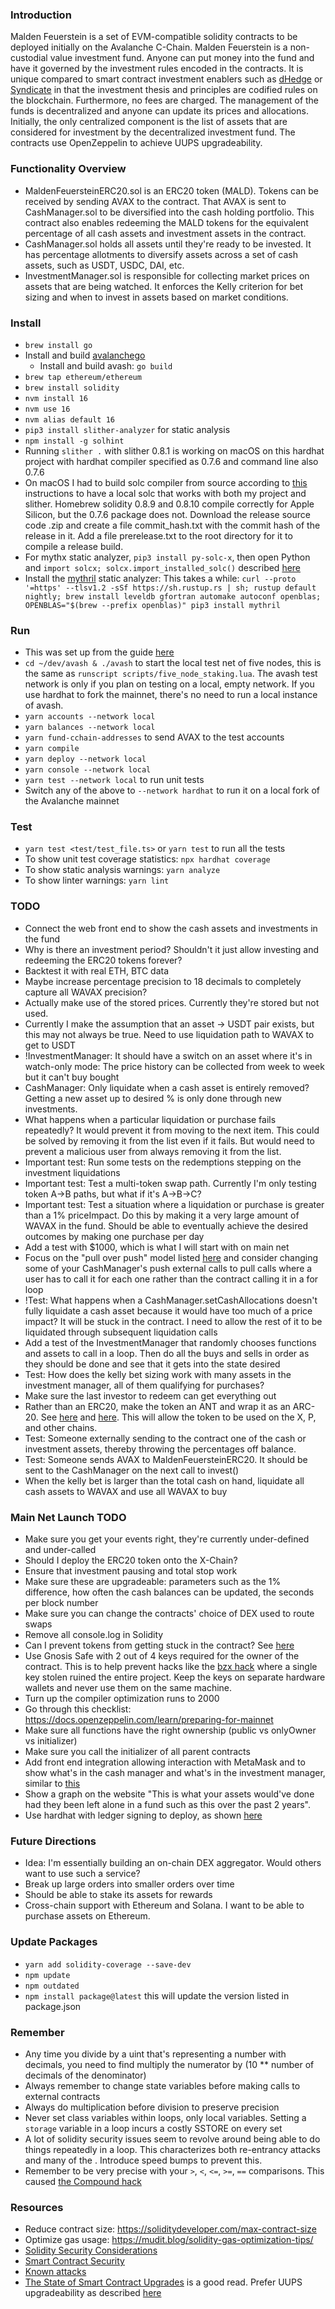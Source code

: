 ### Introduction
Malden Feuerstein is a set of EVM-compatible solidity contracts to be deployed initially on the Avalanche C-Chain. Malden Feuerstein is a non-custodial value investment fund. Anyone can put money into the fund and have it governed by the investment rules encoded in the contracts. It is unique compared to smart contract investment enablers such as [dHedge](https://www.dhedge.org) or [Syndicate](https://syndicate.io) in that the investment thesis and principles are codified rules on the blockchain. Furthermore, no fees are charged. The management of the funds is decentralized and anyone can update its prices and allocations. Initially, the only centralized component is the list of assets that are considered for investment by the decentralized investment fund. The contracts use OpenZeppelin to achieve UUPS upgradeability.

### Functionality Overview
- MaldenFeuersteinERC20.sol is an ERC20 token (MALD). Tokens can be received by sending AVAX to the contract. That AVAX is sent to CashManager.sol to be diversified into the cash holding portfolio. This contract also enables redeeming the MALD tokens for the equivalent percentage of all cash assets and investment assets in the contract.
- CashManager.sol holds all assets until they're ready to be invested. It has percentage allotments to diversify assets across a set of cash assets, such as USDT, USDC, DAI, etc.
- InvestmentManager.sol is responsible for collecting market prices on assets that are being watched. It enforces the Kelly criterion for bet sizing and when to invest in assets based on market conditions. 

### Install
- `brew install go`
- Install and build [avalanchego](https://github.com/ava-labs/avalanchego)
    - Install and build avash: `go build`
- `brew tap ethereum/ethereum`
- `brew install solidity`
- `nvm install 16`
- `nvm use 16`
- `nvm alias default 16`
- `pip3 install slither-analyzer` for static analysis
- `npm install -g solhint`
- Running `slither .` with slither 0.8.1 is working on macOS on this hardhat project with hardhat compiler specified as 0.7.6 and command line also 0.7.6
- On macOS I had to build solc compiler from source according to [this](https://docs.soliditylang.org/en/latest/installing-solidity.html#building-from-source) instructions to have a local solc that works with both my project and slither. Homebrew solidity 0.8.9 and 0.8.10 compile correctly for Apple Silicon, but the 0.7.6 package does not. Download the release source code .zip and create a file commit_hash.txt with the commit hash of the release in it. Add a file prerelease.txt to the root directory for it to compile a release build.
- For mythx static analyzer, `pip3 install py-solc-x`, then open Python and `import solcx; solcx.import_installed_solc()` described [here](https://solcx.readthedocs.io/en/latest/version-management.html#importing-already-installed-versions)
- Install the [mythril](https://github.com/ConsenSys/mythril) static analyzer: This takes a while: `curl --proto '=https' --tlsv1.2 -sSf https://sh.rustup.rs | sh; rustup default nightly; brew install leveldb gfortran automake autoconf openblas; OPENBLAS="$(brew --prefix openblas)" pip3 install mythril`

### Run
- This was set up from the guide [here](https://docs.avax.network/build/tutorials/smart-contracts/using-hardhat-with-the-avalanche-c-chain)
- `cd ~/dev/avash & ./avash` to start the local test net of five nodes, this is the same as `runscript scripts/five_node_staking.lua`. The avash test network is only if you plan on testing on a local, empty network. If you use hardhat to fork the mainnet, there's no need to run a local instance of avash.
- `yarn accounts --network local`
- `yarn balances --network local`
- `yarn fund-cchain-addresses` to send AVAX to the test accounts
- `yarn compile`
- `yarn deploy --network local`
- `yarn console --network local`
- `yarn test --network local` to run unit tests
- Switch any of the above to `--network hardhat` to run it on a local fork of the Avalanche mainnet

### Test
- `yarn test <test/test_file.ts>` or `yarn test` to run all the tests
- To show unit test coverage statistics: `npx hardhat coverage`
- To show static analysis warnings: `yarn analyze`
- To show linter warnings: `yarn lint`

### TODO
- Connect the web front end to show the cash assets and investments in the fund
- Why is there an investment period? Shouldn't it just allow investing and redeeming the ERC20 tokens forever?
- Backtest it with real ETH, BTC data
- Maybe increase percentage precision to 18 decimals to completely capture all WAVAX precision?
- Actually make use of the stored prices. Currently they're stored but not used.
- Currently I make the assumption that an asset -> USDT pair exists, but this may not always be true. Need to use liquidation path to WAVAX to get to USDT
- !InvestmentManager: It should have a switch on an asset where it's in watch-only mode: The price history can be collected from week to week but it can't buy bought
- CashManager: Only liquidate when a cash asset is entirely removed? Getting a new asset up to desired % is only done through new investments.
- What happens when a particular liquidation or purchase fails repeatedly? It would prevent it from moving to the next item. This could be solved by removing it from the list even if it fails. But would need to prevent a malicious user from always removing it from the list.
- Important test: Run some tests on the redemptions stepping on the investment liquidations
- Important test: Test a multi-token swap path. Currently I'm only testing token A->B paths, but what if it's A->B->C?
- Important test: Test a situation where a liquidation or purchase is greater than a 1% priceImpact. Do this by making it a very large amount of WAVAX in the fund. Should be able to eventually achieve the desired outcomes by making one purchase per day
- Add a test with $1000, which is what I will start with on main net
- Focus on the "pull over push" model listed [here](https://eth.wiki/en/howto/smart-contract-safety) and consider changing some of your CashManager's push external calls to pull calls where a user has to call it for each one rather than the contract calling it in a for loop
- !Test: What happens when a CashManager.setCashAllocations doesn't fully liquidate a cash asset because it would have too much of a price impact? It will be stuck in the contract. I need to allow the rest of it to be liquidated through subsequent liquidation calls
- Add a test of the InvestmentManager that randomly chooses functions and assets to call in a loop. Then do all the buys and sells in order as they should be done and see that it gets into the state desired
- Test: How does the kelly bet sizing work with many assets in the investment manager, all of them qualifying for purchases?
- Make sure the last investor to redeem can get everything out
- Rather than an ERC20, make the token an ANT and wrap it as an ARC-20. See [here](https://medium.com/avalancheavax/apricot-phase-five-p-c-atomic-transfers-atomic-transaction-batching-and-c-chain-fee-algorithm-912507489ecd) and [here](https://docs.avax.network/build/references/coreth-arc20s). This will allow the token to be used on the X, P, and other chains.
- Test: Someone externally sending to the contract one of the cash or investment assets, thereby throwing the percentages off balance.
- Test: Someone sends AVAX to MaldenFeuersteinERC20. It should be sent to the CashManager on the next call to invest()
- When the kelly bet is larger than the total cash on hand, liquidate all cash assets to WAVAX and use all WAVAX to buy

### Main Net Launch TODO
- Make sure you get your events right, they're currently under-defined and under-called
- Should I deploy the ERC20 token onto the X-Chain?
- Ensure that investment pausing and total stop work
- Make sure these are upgradeable: parameters such as the 1% difference, how often the cash balances can be updated, the seconds per block number
- Make sure you can change the contracts' choice of DEX used to route swaps
- Remove all console.log in Solidity
- Can I prevent tokens from getting stuck in the contract? See [here](https://soliditydeveloper.com/eip-165)
- Use Gnosis Safe with 2 out of 4 keys required for the owner of the contract. This is to help prevent hacks like the [bzx hack](https://bzx.network/blog/prelminary-post-mortem) where a single key stolen ruined the entire project. Keep the keys on separate hardware wallets and never use them on the same machine.
- Turn up the compiler optimization runs to 2000
- Go through this checklist: https://docs.openzeppelin.com/learn/preparing-for-mainnet
- Make sure all functions have the right ownership (public vs onlyOwner vs initializer)
- Make sure you call the initializer of all parent contracts
- Add front end integration allowing interaction with MetaMask and to show what's in the cash manager and what's in the investment manager, similar to [this](https://medium.com/linum-labs/hackathon-dapps-just-got-a-whole-lot-easier-46fd53ade769)
- Show a graph on the website "This is what your assets would've done had they been left alone in a fund such as this over the past 2 years".
- Use hardhat with ledger signing to deploy, as shown [here](https://github.com/nomiclabs/hardhat/issues/1159#issuecomment-849648283)

### Future Directions
- Idea: I'm essentially building an on-chain DEX aggregator. Would others want to use such a service?
- Break up large orders into smaller orders over time
- Should be able to stake its assets for rewards
- Cross-chain support with Ethereum and Solana. I want to be able to purchase assets on Ethereum.

### Update Packages
- `yarn add solidity-coverage --save-dev`
- `npm update`
- `npm outdated`
- `npm install package@latest` this will update the version listed in package.json

### Remember
- Any time you divide by a uint that's representing a number with decimals, you need to find multiply the numerator by (10 ** number of decimals of the denominator)
- Always remember to change state variables before making calls to external contracts
- Always do multiplication before division to preserve precision
- Never set class variables within loops, only local variables. Setting a `storage` variable in a loop incurs a costly SSTORE on every set
- A lot of solidity security issues seem to revolve around being able to do things repeatedly in a loop. This characterizes both re-entrancy attacks and many of the . Introduce speed bumps to prevent this.
- Remember to be very precise with your `>`, `<`, `<=`, `>=`, `==` comparisons. This caused [the Compound hack](https://twitter.com/Mudit__Gupta/status/1443454935639609345?s=20)

### Resources
- Reduce contract size: https://soliditydeveloper.com/max-contract-size
- Optimize gas usage: https://mudit.blog/solidity-gas-optimization-tips/
- [Solidity Security Considerations](https://docs.soliditylang.org/en/v0.8.10/security-considerations.html)
- [Smart Contract Security](https://eth.wiki/en/howto/smart-contract-safety)
- [Known attacks](https://consensys.github.io/smart-contract-best-practices/known_attacks/)
- [The State of Smart Contract Upgrades](https://blog.openzeppelin.com/the-state-of-smart-contract-upgrades/) is a good read. Prefer UUPS upgradeability as described [here](https://docs.openzeppelin.com/contracts/4.x/api/proxy#transparent-vs-uups)
